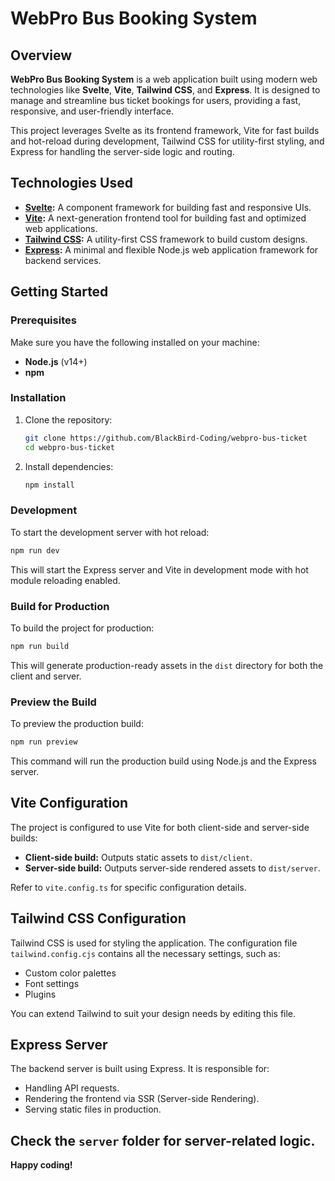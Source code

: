 # WebPro Bus Booking System

## Overview

**WebPro Bus Booking System** is a web application built using modern web technologies like **Svelte**, **Vite**, **Tailwind CSS**, and **Express**. It is designed to manage and streamline bus ticket bookings for users, providing a fast, responsive, and user-friendly interface.

This project leverages Svelte as its frontend framework, Vite for fast builds and hot-reload during development, Tailwind CSS for utility-first styling, and Express for handling the server-side logic and routing.

## Technologies Used

- **[Svelte](https://svelte.dev/):** A component framework for building fast and responsive UIs.
- **[Vite](https://vitejs.dev/):** A next-generation frontend tool for building fast and optimized web applications.
- **[Tailwind CSS](https://tailwindcss.com/):** A utility-first CSS framework to build custom designs.
- **[Express](https://expressjs.com/):** A minimal and flexible Node.js web application framework for backend services.

## Getting Started

### Prerequisites

Make sure you have the following installed on your machine:

- **Node.js** (v14+)
- **npm**

### Installation

1. Clone the repository:

   ```bash
   git clone https://github.com/BlackBird-Coding/webpro-bus-ticket
   cd webpro-bus-ticket
   ```

2. Install dependencies:

   ```bash
   npm install
   ```

### Development

To start the development server with hot reload:

```bash
npm run dev
```

This will start the Express server and Vite in development mode with hot module reloading enabled.

### Build for Production

To build the project for production:

```bash
npm run build
```

This will generate production-ready assets in the `dist` directory for both the client and server.

### Preview the Build

To preview the production build:

```bash
npm run preview
```

This command will run the production build using Node.js and the Express server.

## Vite Configuration

The project is configured to use Vite for both client-side and server-side builds:

- **Client-side build:** Outputs static assets to `dist/client`.
- **Server-side build:** Outputs server-side rendered assets to `dist/server`.

Refer to `vite.config.ts` for specific configuration details.

## Tailwind CSS Configuration

Tailwind CSS is used for styling the application. The configuration file `tailwind.config.cjs` contains all the necessary settings, such as:

- Custom color palettes
- Font settings
- Plugins

You can extend Tailwind to suit your design needs by editing this file.

## Express Server

The backend server is built using Express. It is responsible for:

- Handling API requests.
- Rendering the frontend via SSR (Server-side Rendering).
- Serving static files in production.

## Check the `server` folder for server-related logic.

**Happy coding!**
